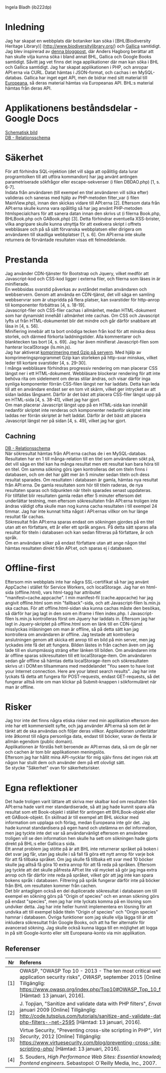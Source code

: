 Ingela Bladh (ib222dp)

# Inledning

Jag har skapat en webbplats där botaniker kan söka i [BHL(Biodiversity Heritage Library)]
(http://www.biodiversitylibrary.org/) och [Gallica](http://gallica.bnf.fr/) samtidigt. 
Jag blev inspirerad av [denna bloggpost](http://blog.biodiversitylibrary.org/2012/04/bhl-and-our-users-anders-hagborg.html), 
där Anders Hagborg berättar att han skulle vilja kunna söka i bland annat BHL, Gallica och Google Books samtidigt.
Såvitt jag vet finns det inga applikationer där man kan söka i BHL och Gallica samtidigt. Jag har skapat applikationen i
 PHP, och anropar API:erna via CURL. Datat hämtas i JSON-format, och cachas i en MySQL-databas.
Gallica har inget eget API, men de bidrar med sitt material till [Europeana](http://www.europeana.eu/portal/), så deras 
material hämtas via Europeanas API. BHL:s material hämtas från deras API.

# Applikationens beståndsdelar - Google Docs
  
[Schematisk bild](https://docs.google.com/document/d/11tlq-4DHs-rW8pJuzJd-9RdyJ-s7xIky-cCwYn3KQbs/edit?usp=sharing)  
[DB - Relationsschema](https://docs.google.com/document/d/1AchY1QlCHjMJzbH1u3dovml0MAMJ-ahXVn59H_Tw07Y/edit?usp=sharing)

# Säkerhet

För att förhindra SQL-injektion (det vill säga att opålitlig data lurar programtolken till att utföra kommandon) 
har jag använt antingen parametriserade sökfrågor eller escape-sekvenser (i filen DBDAO.php) [1, s. 6-7].  
Indata från användaren (till exempel en titel användaren vill söka efter) valideras och saneras med hjälp av PHP-metoden 
filter_var (i filen MainView.php), innan den skickas vidare till API:erna [2]. Eftersom data från API:erna skulle kunna 
vara opålitlig så har jag använt PHP-metoden htmlspecialchars för att sanera datan innan den skrivs ut (i filerna 
Book.php, BHLBook.php och GABook.php) [3]. Detta förhindrar eventuella XSS-brister, vilka angripare skulle kunna 
utnyttja för att exekvera skript i offrets webbläsare och på så sätt förvanska webbplatsen eller dirigera om användaren 
till skadliga webbplatser [1, s. 6]. Om API:erna inte skulle returnera de förväntade resultaten visas ett felmeddelande.

# Prestanda

Jag använder CDN-tjänster för Bootstrap och Jquery, vilket medför att Javascript-kod och CSS-kod ligger i externa filer, 
och filerna som läses in är minifierade.  
En webbsidas svarstid påverkas av avståndet mellan användaren och webbservern. Genom att använda en CDN-tjänst, det vill 
säga en samling webbservrar som är utspridda på flera platser, kan svarstider för http-anrop till komponenter förbättras 
[4, s. 18-19].  
Javascript-filer och CSS-filer cachas i allmänhet, medan HTML-dokument som har dynamiskt innehåll i allmänhet inte 
cachas. Om CSS och Javascript lyfts ut från HTML-dokumentet blir det mindre och går därför snabbare att läsa in 
[4, s. 56].  
Minifiering innebär att ta bort onödiga tecken från kod för att minska dess storlek, och därmed förkorta laddningstider. 
Alla kommentarer och blanktecken tas bort [4, s. 69]. Jag har även minifierat Javascript-filen som hanterar 
localStorage (ls.min.js).  
Jag har aktiverat [komprimering med Gzip på servern](http://salscode.com/tutorials/2009/10/15/gzip-htaccess/). Med hjälp 
av komprimeringsprogrammet Gzip kan storleken på http-svar minskas, vilket leder till kortare svarstider [4, s. 29-30].  
I många webbläsare förhindras progressiv rendering om man placerar CSS längst ner i ett HTML-dokument. Webbläsare 
blockerar rendering för att inte behöva rita om sidelement om deras stilar ändras, och visar därför inga synliga 
komponenter förrän CSS-filen längst ner har laddats. Detta kan leda till att en användare endast ser en tom vit skärm, 
vilket ger intrycket av att sidan laddas långsamt. Därför är det bäst att placera CSS-filer längst upp på en HTML-sida 
[4, s. 38-41], vilket jag har gjort.  
Om man placerar Javascript längst upp på en HTML-sida kan innehåll nedanför skriptet inte renderas och komponenter 
nedanför skriptet inte laddas ner förrän skriptet är helt laddat. Därför är det bäst att placera Javascript 
längst ner på sidan [4, s. 49], vilket jag har gjort.

## Cachning

[DB - Relationsschema](https://docs.google.com/document/d/1AchY1QlCHjMJzbH1u3dovml0MAMJ-ahXVn59H_Tw07Y/edit?usp=sharing)  
När sökresultat hämtas från API:erna cachas de i en MySQL-databas. Resultaten har en 1 till många-relation till en titel 
som användaren sökt på, det vill säga en titel kan ha många resultat men ett resultat kan bara höra till en titel. Om 
samma sökning görs igen kontrolleras det om titeln finns i databasen, och om det har gått mer än 5 minuter sedan titeln 
och dess resultat sparades. Om resultaten i databasen är gamla, hämtas nya resultat från API:erna. De gamla resultaten 
som hör till titeln raderas, de nya resultaten sparas och tidpunkten när titeln sparades senast uppdateras.  
För tillfället blir resultaten gamla redan efter 5 minuter eftersom det underlättar testning, men eftersom sökresultaten 
från API:erna troligen inte ändras väldigt ofta skulle man nog kunna cacha resultaten i till exempel 24 timmar. Jag har 
inte kunnat hitta något i API:ernas villkor om hur länge resultat får cachas.  
Sökresultat från API:erna sparas endast om sökningen gjordes på en titel utan att en författare, ett år eller ett språk 
angavs. På detta sätt sparas alla resultat för titeln i databasen och kan sedan filtreras på författare, år och språk.  
Om en användare söker på endast författare utan att ange någon titel hämtas resultaten direkt från API:et, och sparas ej 
i databasen.  

# Offline-first

Eftersom min webbplats inte har några SSL-certifikat så har jag använt AppCache i stället för Service Workers, och localStorage. Jag har en html-sida 
(offline.html), vars html-tagg har attributet "manifest=cache.appcache". I min manifest-fil (cache.appcache) har jag 
angivit offline.html som min "fallback"-sida, och att Javascript-filen ls.min.js ska cachas. För att offline.html-sidan 
ska kunna cachas måste den besökas, så därför har jag lagt in den som en iframe i filen index.php. I Javascript-filen 
ls.min.js kontrolleras först om Jquery har laddats in. Eftersom jag har lagt in Jquery-skriptet på offline.html som en 
länk till en CDN-tjänst misslyckas inläsningen om man är offline, så på detta sätt kan jag kontrollera om användaren är 
offline. Jag testade att kontrollera anslutningen genom att skicka ett anrop till en bild på min server, men jag 
lyckades inte få det att fungera. Bilden lästes in från cachen även om jag lade till en slumpmässig sträng efter länken 
till bilden. Om användaren inte är offline sparas sökresultaten till ett localStorage-item. Om användaren sedan går 
offline så hämtas detta localStorage-item och sökresultaten skrivs ut i DOM:en tillsammans med meddelandet "You seem to 
have lost your Internet connection. Here are your latest search results". Jag har inte lyckats få detta att fungera för 
POST-requests, endast GET-requests, så det fungerar alltså inte om man klickar på Submit-knappen i sökformuläret när man 
är offline.

# Risker

Jag tror inte det finns några etiska risker med min applikation eftersom den inte har ett kommersiellt syfte, och jag 
använder API:erna så som det är tänkt att de ska användas och följer deras villkor. Applikationen underlättar inte 
åtkomst till några personliga data, endast till böcker, varav de flesta är allmän egendom (public domain).  
Applikationen är förstås helt beroende av API:ernas data, så om de går ner och cachen är tom blir applikationen 
meningslös.  
Eftersom jag har hållit mina API-nycklar för mig själv finns det ingen risk att någon har stulit dem och använder dem på 
ett olovligt sätt.  
Se stycke "Säkerhet" ovan för säkerhetsrisker.

# Egna reflektioner

Det hade troligen varit lättare att skriva mer skalbar kod om resultaten från API:erna hade varit mer standardiserade, 
så att jag hade kunnit spara alla resultat som ett Book-objekt i stället för antingen ett BHLBook-objekt eller ett 
GABook-objekt. En skillnad är till exempel att BHL skickar med information om upplaga och förlag, medan Europeana inte 
gör det. Jag hade kunnat standardisera på egen hand och utelämna en del information, men jag tyckte inte det var så 
användarvänligt eftersom en användare troligen vill se den information hen skulle ha sett om sökningen hade gjorts 
direkt på BHL:s eller Gallica:s sida.  
Ett annat problem jag stötte på är att BHL inte returnerar språket på boken i det svar jag får, utan jag skulle 
i så fall få göra ett nytt anrop för varje bok för att få tillbaka språket. Om jag skulle få tillbaka ett svar med 10 
böcker skulle jag alltså få göra 10 extra anrop för att få reda på språken. Eftersom jag tyckte att det skulle påfresta 
API:et lite väl mycket så gör jag inga extra anrop och får därför inte reda på språket, vilket gör att jag inte kan 
spara bokens språk i databasen. Filtrering på språk fungerar därför inte på böcker från BHL om resultaten kommer från 
cachen.  
Det blir antagligen också en del duplicerade sökresultat i databasen om till exempel en sökning görs på "Origin of 
species" och en annan sökning görs på endast "species", men jag har inte lyckats komma på en lösning som undviker detta. 
Jag har inte heller hunnit implementera en lösning för att undvika att till exempel både titeln "Origin of species" och 
"Origin species" hamnar i databasen. Övriga funktioner som jag skulle vilja lägga till är att inkludera sökresultat från Google Books, och att ha fler 
alternativ för avancerad sökning. Jag skulle också kunna lägga till en möjlighet att logga in på sitt Google-konto eller 
sitt Europeana-konto via min applikation.

## Referenser

Nr  | Referens
--- | :------
[1] | OWASP, "OWASP Top 10 - 2013 - The ten most critical web application security risks", *OWASP*, september 2015 [Online] Tillgänglig: <https://www.owasp.org/index.php/Top10#OWASP_Top_10_for_2013>. [Hämtad: 13 januari, 2016].
[2] | J. Topjian, "Sanitize and validate data with PHP filters", *Envato Tuts+*, januari 2009 [Online] Tillgänglig: <http://code.tutsplus.com/tutorials/sanitize-and-validate-data-with-php-filters--net-2595> [Hämtad: 13 januari, 2016].
[3] | Virtue Security, "Preventing cross-site scripting in PHP", *Virtue Security*, 2012 [Online] Tillgänglig: <https://www.virtuesecurity.com/blog/preventing-cross-site-scripting-php/> [Hämtad: 13 januari, 2016].
[4] | S. Souders, *High Performance Web Sites: Essential knowledge for frontend engineers*. Sebastopol: O´Reilly Media, Inc., 2007.

